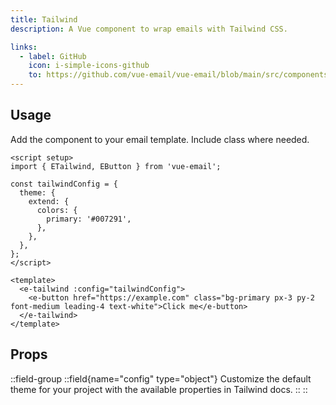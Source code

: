 ```yaml
---
title: Tailwind
description: A Vue component to wrap emails with Tailwind CSS.

links:
  - label: GitHub
    icon: i-simple-icons-github
    to: https://github.com/vue-email/vue-email/blob/main/src/components/ETailwind.vue
---
```



## Usage
Add the component to your email template. Include class where needed.

```vue
<script setup>
import { ETailwind, EButton } from 'vue-email';

const tailwindConfig = {
  theme: {
    extend: {
      colors: {
        primary: '#007291',
      },
    },
  },
};
</script>

<template>
  <e-tailwind :config="tailwindConfig">
    <e-button href="https://example.com" class="bg-primary px-3 py-2 font-medium leading-4 text-white">Click me</e-button>
  </e-tailwind>
</template>
```

## Props

::field-group
  ::field{name="config" type="object"}
  Customize the default theme for your project with the available properties in Tailwind docs.
  ::
::

